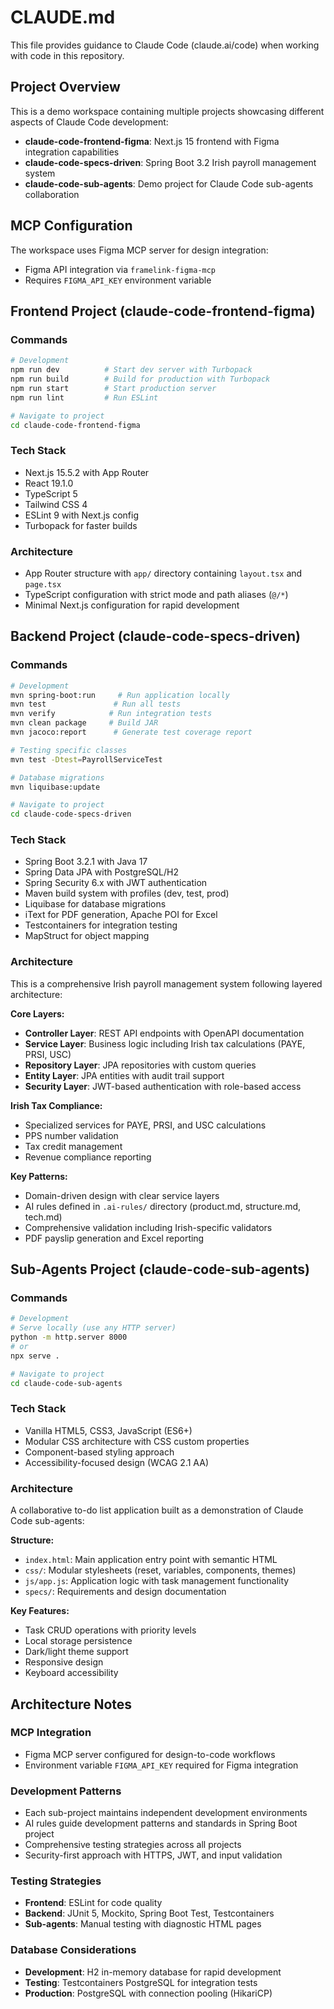 # CLAUDE.md

This file provides guidance to Claude Code (claude.ai/code) when working with code in this repository.

## Project Overview

This is a demo workspace containing multiple projects showcasing different aspects of Claude Code development:

- **claude-code-frontend-figma**: Next.js 15 frontend with Figma integration capabilities
- **claude-code-specs-driven**: Spring Boot 3.2 Irish payroll management system  
- **claude-code-sub-agents**: Demo project for Claude Code sub-agents collaboration

## MCP Configuration

The workspace uses Figma MCP server for design integration:
- Figma API integration via `framelink-figma-mcp`
- Requires `FIGMA_API_KEY` environment variable

## Frontend Project (claude-code-frontend-figma)

### Commands
```bash
# Development
npm run dev          # Start dev server with Turbopack
npm run build        # Build for production with Turbopack  
npm run start        # Start production server
npm run lint         # Run ESLint

# Navigate to project
cd claude-code-frontend-figma
```

### Tech Stack
- Next.js 15.5.2 with App Router
- React 19.1.0
- TypeScript 5
- Tailwind CSS 4
- ESLint 9 with Next.js config
- Turbopack for faster builds

### Architecture
- App Router structure with `app/` directory containing `layout.tsx` and `page.tsx`
- TypeScript configuration with strict mode and path aliases (`@/*`)
- Minimal Next.js configuration for rapid development

## Backend Project (claude-code-specs-driven)

### Commands
```bash
# Development
mvn spring-boot:run     # Run application locally
mvn test               # Run all tests
mvn verify            # Run integration tests
mvn clean package     # Build JAR
mvn jacoco:report      # Generate test coverage report

# Testing specific classes
mvn test -Dtest=PayrollServiceTest

# Database migrations
mvn liquibase:update

# Navigate to project
cd claude-code-specs-driven
```

### Tech Stack
- Spring Boot 3.2.1 with Java 17
- Spring Data JPA with PostgreSQL/H2
- Spring Security 6.x with JWT authentication
- Maven build system with profiles (dev, test, prod)
- Liquibase for database migrations
- iText for PDF generation, Apache POI for Excel
- Testcontainers for integration testing
- MapStruct for object mapping

### Architecture
This is a comprehensive Irish payroll management system following layered architecture:

**Core Layers:**
- **Controller Layer**: REST API endpoints with OpenAPI documentation
- **Service Layer**: Business logic including Irish tax calculations (PAYE, PRSI, USC)
- **Repository Layer**: JPA repositories with custom queries
- **Entity Layer**: JPA entities with audit trail support
- **Security Layer**: JWT-based authentication with role-based access

**Irish Tax Compliance:**
- Specialized services for PAYE, PRSI, and USC calculations
- PPS number validation
- Tax credit management
- Revenue compliance reporting

**Key Patterns:**
- Domain-driven design with clear service layers
- AI rules defined in `.ai-rules/` directory (product.md, structure.md, tech.md)
- Comprehensive validation including Irish-specific validators
- PDF payslip generation and Excel reporting

## Sub-Agents Project (claude-code-sub-agents)

### Commands
```bash
# Development
# Serve locally (use any HTTP server)
python -m http.server 8000
# or
npx serve .

# Navigate to project
cd claude-code-sub-agents
```

### Tech Stack
- Vanilla HTML5, CSS3, JavaScript (ES6+)
- Modular CSS architecture with CSS custom properties
- Component-based styling approach
- Accessibility-focused design (WCAG 2.1 AA)

### Architecture
A collaborative to-do list application built as a demonstration of Claude Code sub-agents:

**Structure:**
- `index.html`: Main application entry point with semantic HTML
- `css/`: Modular stylesheets (reset, variables, components, themes)
- `js/app.js`: Application logic with task management functionality
- `specs/`: Requirements and design documentation

**Key Features:**
- Task CRUD operations with priority levels
- Local storage persistence
- Dark/light theme support
- Responsive design
- Keyboard accessibility

## Architecture Notes

### MCP Integration
- Figma MCP server configured for design-to-code workflows
- Environment variable `FIGMA_API_KEY` required for Figma integration

### Development Patterns
- Each sub-project maintains independent development environments
- AI rules guide development patterns and standards in Spring Boot project
- Comprehensive testing strategies across all projects
- Security-first approach with HTTPS, JWT, and input validation

### Testing Strategies
- **Frontend**: ESLint for code quality
- **Backend**: JUnit 5, Mockito, Spring Boot Test, Testcontainers
- **Sub-agents**: Manual testing with diagnostic HTML pages

### Database Considerations
- **Development**: H2 in-memory database for rapid development
- **Testing**: Testcontainers PostgreSQL for integration tests  
- **Production**: PostgreSQL with connection pooling (HikariCP)